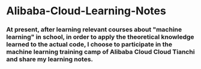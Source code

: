 # Alibaba-Cloud-Learning-Notes
### At present, after learning relevant courses about "machine learning" in school, in order to apply the theoretical knowledge learned to the actual code, I choose to participate in the machine learning training camp of Alibaba Cloud Cloud Tianchi and share my learning notes.
